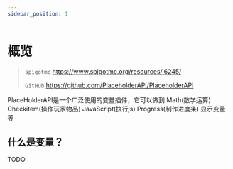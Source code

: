 ```yaml
---
sidebar_position: 1
---
```


# 概览

> `spigotmc` https://www.spigotmc.org/resources/.6245/
>
> `GitHub` https://github.com/PlaceholderAPI/PlaceholderAPI

PlaceHolderAPI是一个广泛使用的变量插件，它可以做到 Math(数学运算) Checkitem(操作玩家物品) JavaScript(执行js) Progress(制作进度条) 显示变量 等

## 什么是变量？

TODO